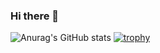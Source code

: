 ### Hi there 👋

![Anurag's GitHub stats](https://github-readme-stats.vercel.app/api?username=DoraaTV&show_icons=true&theme=radical) [![trophy](https://github-profile-trophy.vercel.app/?username=DoraaTV)](https://github.com/ryo-ma/github-profile-trophy)

<!--
**DoraaTV/DoraaTV** is a ✨ _special_ ✨ repository because its `README.md` (this file) appears on your GitHub profile.

Here are some ideas to get you started:

- 🔭 I’m currently working on ...
- 🌱 I’m currently learning ...
- 👯 I’m looking to collaborate on ...
- 🤔 I’m looking for help with ...
- 💬 Ask me about ...
- 📫 How to reach me: ...
- 😄 Pronouns: ...
- ⚡ Fun fact: ...
-->
